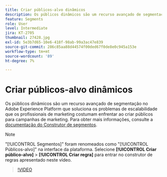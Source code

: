 ```yaml
---
title: Criar públicos-alvo dinâmicos
description: Os públicos dinâmicos são um recurso avançado de segmentação no Adobe Experience Platform que soluciona os problemas de escalabilidade que os profissionais de marketing costumam enfrentar ao criar públicos para campanhas de marketing.
feature: Segments
role: User
level: Intermediate
jira: KT-2705
thumbnail: 27428.jpg
exl-id: 5e3b7d65-10e6-418f-98ab-99a3ac47e839
source-git-commit: 286c85aa88d44574f00ded67f0de8e0c945a153e
workflow-type: tm+mt
source-wordcount: '89'
ht-degree: 7%

---
```


# Criar públicos-alvo dinâmicos

Os públicos dinâmicos são um recurso avançado de segmentação no Adobe Experience Platform que soluciona os problemas de escalabilidade que os profissionais de marketing costumam enfrentar ao criar públicos para campanhas de marketing. Para obter mais informações, consulte a [documentação do Construtor de segmentos](https://experienceleague.adobe.com/docs/experience-platform/segmentation/ui/segment-builder.html?lang=pt-br).

>[!NOTE]
>
> &quot;[!UICONTROL Segmentos]&quot; foram renomeados como &quot;[!UICONTROL Públicos-alvo]&quot; na interface da plataforma. Selecione **[!UICONTROL Criar público-alvo]** > **[!UICONTROL Criar regra]** para entrar no construtor de regras apresentado neste vídeo.

>[!VIDEO](https://video.tv.adobe.com/v/27428?learn=on&enablevpops)

